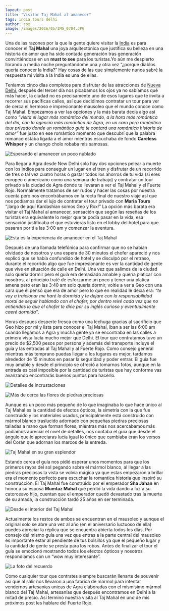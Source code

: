 ```yaml
---
layout: post
title: "Visitar Taj Mahal al amanecer"
tags: india tours delhi
author: rox
image: /images/2016/05/IMG_0704.JPG
---
```


Una de las razones por la que la gente quiere visitar la [India](/tag/india/) es para conocer el **Taj Mahal** una joya arquitectónica que justifica su belleza en una historia de amor que ha sido contada generación tras generación convirtiéndose en un **must to see** para los turistas.Yo aún me despierto llorando a media noche preguntándome una y otra vez “¿porque diablos quería conocer la India?” Hay cosas de las que simplemente nunca sabré la respuesta mi visita a la India es una de ellas.

Teníamos cinco días completos para disfrutar de las atracciones de [Nueva Delhi](/tag/delhi), después del tercer día nos picabamos los ojos ya no sabíamos qué más hacer, la ciudad no es precisamente uno de esos lugares que te invita a recorrer sus pacíficas calles, así que decidimos contratar un tour para ver de cerca el hermoso e impresionante mausoleo que el mundo conoce como Taj Mahal. Empezamos a ver las opciones y la más barata decía algo así como *“visita el lugar más romántico del mundo, a la hora más romántica del día, con la agencia más romántica de Agra, en un caro pero romántico tour privado donde un romántico guía te contará una romántica historia de amor”* fue justo en ese romántico momento que descubrí que la palabra romance estaba ligada a el amor mientras escuchaba de fondo **Careless Whisper** y un chango cholo robaba mis samosas.

![Esperando el amanecer un poco nublado](/images/2016/05/IMG_0663.JPG)

Para llegar a Agra desde New Delhi solo hay dos opciones pelear a muerte con los indios para conseguir un lugar en el tren y disfrutar de un recorrido de tres o tal vez cuatro horas o gastar todos los ahorros de tu vida (si eres europeo o americano como una semana de trabajo) y contratar un tour privado a la ciudad de Agra donde te llevaran a ver el Taj Mahal y el Fuerte Rojo. Normalmente tratamos de ser rudos y hacer las cosas por nuestra cuenta pero nos encontrábamos en la recta final de nuestro viaje así que nos podíamos dar el lujo de contratar el tour privado con **Maria Tours** “¡largo de aquí Kardashian somos Geo y Rox!” La opción más barata era visitar el Taj Mahal al amanecer, sensación que según las reseñas de los turistas era equivalente lo mejor que te podía pasar en la vida, esa sensación justificaba el que estuvieras listo en el lobby del hotel para que pasaran por ti a las 3:00 am y comenzar la aventura.

![Esta es la experiencia de amanecer en el Taj Mahal](/images/2016/05/IMG_0697.JPG)

Después de una llamada telefónica para confirmar que no se habían olvidado de nosotros y una espera de 30 minutos el chofer apareció y nos explicó que se había confundido de hotel y se disculpó por el retraso, durante el recorrido algo que fue impresionante es ver la cantidad de gente que vive en situación de calle en Delhi. Una vez que salimos de la ciudad solo quería dormir pero el guía era demasiado amable y quería platicar con nosotros, al principio traté de esforzarme un poco y tener una platica amena pero eran las 3:40 am solo queria dormir, voltie a ver a Geo con una cara que él pensó que era de amor pero lo que en realidad le decía era: *“te voy a traicionar me haré la dormida y te dejare con la responsabilidad moral de seguir hablando con el chofer, por dentro reiré cada vez que no entiendas lo que el chofer te dice por su inglés curioso y eventualmente caeré dormida”*.

Horas despues desperte fresca como una lechuga gracias al sacrificio que Geo hizo por mi y lista para conocer el Taj Mahal, iban a ser las 6:00 am cuando llegamos a Agra y mucha gente ya se encontraba en las calles a primera vista lucía mucho mejor que Delhi. El tour que contratamos tuvo un precio de $2,500 pesos por persona y además del transporte incluye el guía y las entradas al Taj Mahal y al Fuerte Rojo. Como consejo general mientras más temprano puedas llegar a los lugares es mejor, tardamos alrededor de 15 minutos en pasar la seguridad y poder entrar. El guía fue muy amable y desde el principio se ofreció a tomarnos fotos, aunque en la entrada es casi imposible por la cantidad de turistas que hay conforme vas avanzando encontrarás buenos puntos para hacerlo.

![Detalles de incrustaciones](/images/2016/05/IMG_0650.JPG)

![Más de cerca las flores de piedras preciosas](/images/2016/05/IMG_0692.JPG)

Aunque es un poco más pequeño de lo que imaginaba lo que hace único al Taj Mahal es la cantidad de efectos ópticos, la simetría con la que fue construido y  los materiales usados, principalmente está construido con mármol blanco traslucido adornado con pequeñas piedras preciosas talladas a mano que forman flores, mientras más nos acercabamos más podíamos apreciar el nivel de detalles, nos contaba el guía que desde el ángulo que lo apreciaras lucía igual lo único que cambiaba eran los versos del Corán que adornan los marcos de la entreda.

![Taj Mahal en su gran esplendor](/images/2016/05/IMG_0643.JPG)

Estando cerca el guía nos pidió esperar unos momentos para que los primeros rayos del sol pegando sobre el mármol blanco, al llegar a las piedras preciosas la vista se volvia mágica ya que estas empezaron a brillar era el momento perfecto para escuchar la romantica historia que inspiró su construcción. El Taj Mahal fue construido por el emperador **Sha Jahan** en honor a su esposa **Mumtaz Mahal** que perdió la vida dando a luz a su catorceavo hijo, cuentan que el emperador quedó devastado tras la muerte de su amada, la construcción tardó 25 años en ser terminada. 

![Desde el interior del Taj Mahal](/images/2016/05/IMG_0694.JPG)

Actualmente los restos de ambos se encuentran en el mausoleo y aunque el original solo se abre una vez al año (en el aniversario luctuoso de ella) puedes apreciar la réplica que se encuentra abierta todos los días. Por consejo del mismo guía una vez que entras a la parte central del mausoleo es importante estar al pendiente de tus bolsillos ya que el pequeño  lugar y la cantidad de gente se presta para los robos. Antes de finalizar el tour el guía se emocionó mostrando todos los efectos ópticos y nosotros respondiamos con un “wow muy interesante”.

![La foto del recuerdo](/images/2016/05/IMG_0627.JPG)

Como cualquier tour que contrates siempre buscarán llenarte de souvenir así que al salir nos llevaron a una fabrica de marmol para intentar vendernos artesanias unicas de Agra elaboradas con el mismísimo mármol blanco del Taj Mahal, artesanías que después encontramos en Delhi a la mitad de precio. Así terminó nuestra visita al Taj Mahal en uno de mis próximos post les hablare del Fuerte Rojo.
